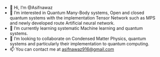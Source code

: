 - 👋 Hi, I’m @Asifnawaz
- 👀 I’m interested in Quantum Many-Body systems, Open and closed quantum systems with the implementation Tensor Network such as MPS and newly developed route Artificial neural network.
- 🌱 I’m currently learning systematic Machine learning and quantum systems.
- 💞️ I’m looking to collaborate on Condensed Matter Physics, quantum systems and particularly their implementation to quantum computing.
- 📫 You can contact me at asifnawaz916@gmail.com

<!---
Asifnawaz916/Asifnawaz916 is a ✨ special ✨ repository because its `README.md` (this file) appears on your GitHub profile.
You can click the Preview link to take a look at your changes.
--->
